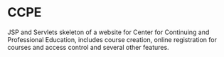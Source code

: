# CCPE
JSP and Servlets skeleton of a website for Center for Continuing and Professional Education, includes course creation, online registration for courses and access control and several other features.
